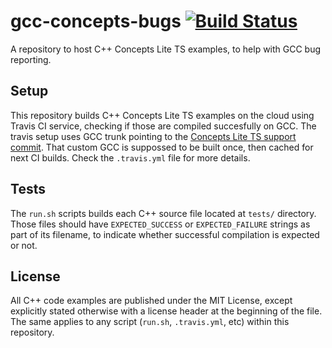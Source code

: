 # gcc-concepts-bugs [![Build Status](https://travis-ci.org/Manu343726/gcc-concepts-bugs.svg?branch=master)](https://travis-ci.org/Manu343726/gcc-concepts-bugs)

A repository to host C++ Concepts Lite TS examples, to help with GCC bug reporting.

## Setup

This repository builds C++ Concepts Lite TS examples on the cloud using Travis CI service, checking if those are compiled succesfully on GCC. The travis setup uses GCC trunk pointing to the [Concepts Lite TS support commit](https://gcc.gnu.org/git/?p=gcc.git;a=commit;h=56c12fd4ba064759724236ad896232603b8797ed). That custom GCC is suppossed to be built once, then cached for next CI builds. Check the `.travis.yml` file for more details.

## Tests

The `run.sh` scripts builds each C++ source file located at `tests/` directory. Those files should have `EXPECTED_SUCCESS` or `EXPECTED_FAILURE` strings as part of its filename, to indicate whether successful compilation is expected or not.

## License

All C++ code examples are published under the MIT License, except explicitly stated otherwise with a license header at the beginning of the file. The same applies to any script (`run.sh`, `.travis.yml`, etc) within this repository. 

